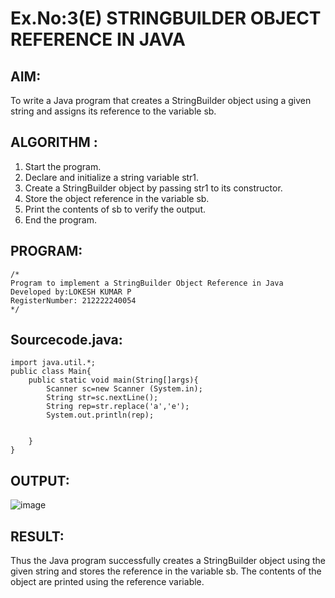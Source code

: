 # Ex.No:3(E)  STRINGBUILDER OBJECT REFERENCE IN JAVA

## AIM:
To write a Java program that creates a StringBuilder object using a given string and assigns its reference to the variable sb.

## ALGORITHM :
1.	Start the program.
2.	Declare and initialize a string variable str1.
3.	Create a StringBuilder object by passing str1 to its constructor.
4.	Store the object reference in the variable sb.
5.	Print the contents of sb to verify the output.
6.	End the program.


## PROGRAM:
 ```
/*
Program to implement a StringBuilder Object Reference in Java
Developed by:LOKESH KUMAR P 
RegisterNumber: 212222240054 
*/
```

## Sourcecode.java:
```
import java.util.*;
public class Main{
    public static void main(String[]args){
        Scanner sc=new Scanner (System.in);
        String str=sc.nextLine();
        String rep=str.replace('a','e');
        System.out.println(rep);
        
        
    }
}
```






## OUTPUT:

![image](https://github.com/user-attachments/assets/8a90d153-c9b4-44d3-acc3-c797bd10c519)


## RESULT:
Thus the  Java program successfully creates a StringBuilder object using the given string and stores the reference in the variable sb. The contents of the object are printed using the reference variable.

